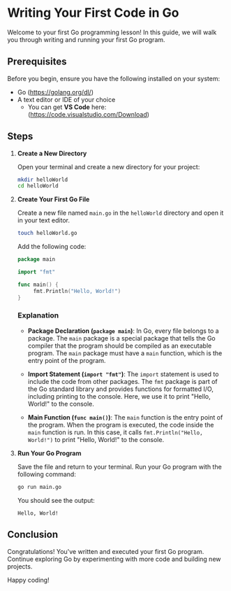 # Writing Your First Code in Go

Welcome to your first Go programming lesson! In this guide, we will walk you through writing and running your first Go program.

## Prerequisites

Before you begin, ensure you have the following installed on your system:
- Go (https://golang.org/dl/)
- A text editor or IDE of your choice
    * You can get **VS Code** here: (https://code.visualstudio.com/Download)  

## Steps

1. **Create a New Directory**

    Open your terminal and create a new directory for your project:
    ```sh
    mkdir helloWorld
    cd helloWorld
    ```

2. **Create Your First Go File**

    Create a new file named `main.go` in the `helloWorld` directory and open it in your text editor. 
    ```sh
    touch helloWorld.go
    ```

    
    Add the following code:
    ```go
    package main

    import "fmt"

    func main() {
         fmt.Println("Hello, World!")
    }
    ```

    ### Explanation

    - **Package Declaration (`package main`)**: In Go, every file belongs to a package. The `main` package is a special package that tells the Go compiler that the program should be compiled as an executable program. The `main` package must have a `main` function, which is the entry point of the program.
    
    - **Import Statement (`import "fmt"`)**: The `import` statement is used to include the code from other packages. The `fmt` package is part of the Go standard library and provides functions for formatted I/O, including printing to the console. Here, we use it to print "Hello, World!" to the console.
    
    - **Main Function (`func main()`)**: The `main` function is the entry point of the program. When the program is executed, the code inside the `main` function is run. In this case, it calls `fmt.Println("Hello, World!")` to print "Hello, World!" to the console.

4. **Run Your Go Program**

    Save the file and return to your terminal. Run your Go program with the following command:
    ```sh
    go run main.go
    ```

    You should see the output:
    ```
    Hello, World!
    ```

## Conclusion

Congratulations! You've written and executed your first Go program. Continue exploring Go by experimenting with more code and building new projects.

Happy coding!

